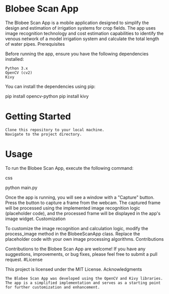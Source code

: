 # Blobee Scan App

The Blobee Scan App is a mobile application designed to simplify the design and estimation of irrigation systems for crop fields. The app uses image recognition technology and cost estimation capabilities to identify the venous network of a model irrigation system and calculate the total length of water pipes.
Prerequisites

Before running the app, ensure you have the following dependencies installed:

    Python 3.x
    OpenCV (cv2)
    Kivy

You can install the dependencies using pip:

pip install opencv-python
pip install kivy

# Getting Started

    Clone this repository to your local machine.
    Navigate to the project directory.

# Usage

To run the Blobee Scan App, execute the following command:

css

python main.py

Once the app is running, you will see a window with a "Capture" button. Press the button to capture a frame from the webcam. The captured frame will be processed using the implemented image recognition logic (placeholder code), and the processed frame will be displayed in the app's image widget.
Customization

To customize the image recognition and calculation logic, modify the process_image method in the BlobeeScanApp class. Replace the placeholder code with your own image processing algorithms.
Contributions

Contributions to the Blobee Scan App are welcome! If you have any suggestions, improvements, or bug fixes, please feel free to submit a pull request.
#License

This project is licensed under the MIT License.
Acknowledgments

    The Blobee Scan App was developed using the OpenCV and Kivy libraries.
    The app is a simplified implementation and serves as a starting point for further customization and enhancement.
